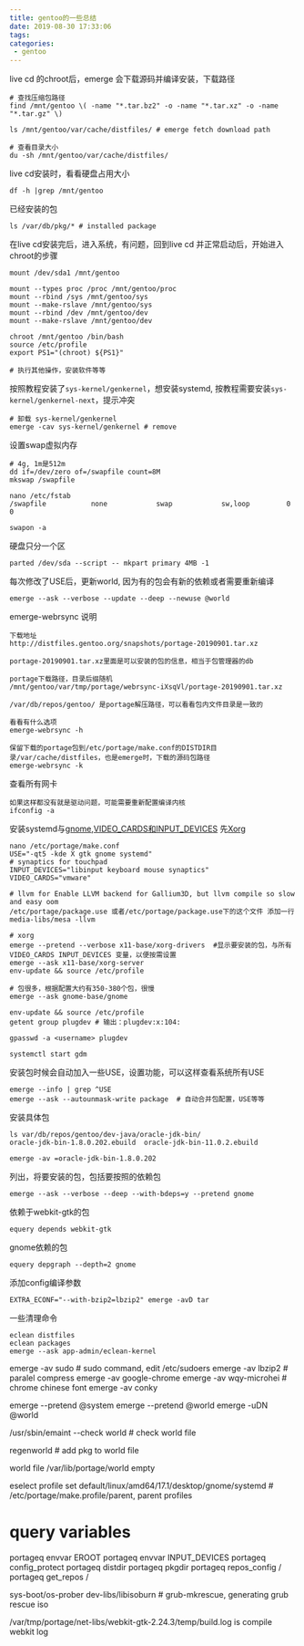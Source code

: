 ```yaml
---
title: gentoo的一些总结
date: 2019-08-30 17:33:06
tags:
categories:
 - gentoo
---
```


live cd 的chroot后，emerge 会下载源码并编译安装，下载路径
```
# 查找压缩包路径
find /mnt/gentoo \( -name "*.tar.bz2" -o -name "*.tar.xz" -o -name "*.tar.gz" \)

ls /mnt/gentoo/var/cache/distfiles/ # emerge fetch download path

# 查看目录大小
du -sh /mnt/gentoo/var/cache/distfiles/
```

live cd安装时，看看硬盘占用大小
```
df -h |grep /mnt/gentoo
```
已经安装的包
```
ls /var/db/pkg/* # installed package
```

在live cd安装完后，进入系统，有问题，回到live cd 并正常启动后，开始进入chroot的步骤
```
mount /dev/sda1 /mnt/gentoo

mount --types proc /proc /mnt/gentoo/proc
mount --rbind /sys /mnt/gentoo/sys
mount --make-rslave /mnt/gentoo/sys
mount --rbind /dev /mnt/gentoo/dev
mount --make-rslave /mnt/gentoo/dev

chroot /mnt/gentoo /bin/bash
source /etc/profile
export PS1="(chroot) ${PS1}"

# 执行其他操作，安装软件等等
```

按照教程安装了``sys-kernel/genkernel``，想安装systemd, 按教程需要安装``sys-kernel/genkernel-next``，提示冲突
```
# 卸载 sys-kernel/genkernel
emerge -cav sys-kernel/genkernel # remove
```

设置swap虚拟内存
```
# 4g, 1m是512m
dd if=/dev/zero of=/swapfile count=8M
mkswap /swapfile

nano /etc/fstab 
/swapfile	        none	        swap	        sw,loop	        0 0

swapon -a
```

硬盘只分一个区
```
parted /dev/sda --script -- mkpart primary 4MB -1
```

每次修改了USE后，更新world, 因为有的包会有新的依赖或者需要重新编译
```
emerge --ask --verbose --update --deep --newuse @world
```

emerge-webrsync 说明
```
下载地址
http://distfiles.gentoo.org/snapshots/portage-20190901.tar.xz

portage-20190901.tar.xz里面是可以安装的包的信息，相当于包管理器的db

portage下载路径，目录后缀随机
/mnt/gentoo/var/tmp/portage/webrsync-iXsqVl/portage-20190901.tar.xz

/var/db/repos/gentoo/ 是portage解压路径，可以看看包内文件目录是一致的

看看有什么选项
emerge-webrsync -h

保留下载的portage包到/etc/portage/make.conf的DISTDIR目录/var/cache/distfiles，也是emerge时，下载的源码包路径
emerge-webrsync -k
```

查看所有网卡
```
如果这样都没有就是驱动问题，可能需要重新配置编译内核
ifconfig -a
```

安装systemd与[gnome](https://wiki.gentoo.org/wiki/GNOME/Guide),[VIDEO_CARDS和INPUT_DEVICES](https://wiki.gentoo.org/wiki/Xorg/Guide#make.conf)
先[Xorg](https://wiki.gentoo.org/wiki/Xorg/Guide)
```
nano /etc/portage/make.conf
USE="-qt5 -kde X gtk gnome systemd"
# synaptics for touchpad
INPUT_DEVICES="libinput keyboard mouse synaptics"
VIDEO_CARDS="vmware"

# llvm for Enable LLVM backend for Gallium3D, but llvm compile so slow and easy oom
/etc/portage/package.use 或者/etc/portage/package.use下的这个文件 添加一行
media-libs/mesa -llvm

# xorg
emerge --pretend --verbose x11-base/xorg-drivers  #显示要安装的包，与所有VIDEO_CARDS INPUT_DEVICES 变量，以便按需设置
emerge --ask x11-base/xorg-server
env-update && source /etc/profile

# 包很多，根据配置大约有350-380个包，很慢
emerge --ask gnome-base/gnome

env-update && source /etc/profile
getent group plugdev # 输出：plugdev:x:104:

gpasswd -a <username> plugdev

systemctl start gdm
```

安装包时候会自动加入一些USE，设置功能，可以这样查看系统所有USE
```
emerge --info | grep ^USE
emerge --ask --autounmask-write package  # 自动合并包配置，USE等等
```

安装具体包
```
ls var/db/repos/gentoo/dev-java/oracle-jdk-bin/
oracle-jdk-bin-1.8.0.202.ebuild  oracle-jdk-bin-11.0.2.ebuild

emerge -av =oracle-jdk-bin-1.8.0.202
```

列出，将要安装的包，包括要按照的依赖包
```
emerge --ask --verbose --deep --with-bdeps=y --pretend gnome
```

依赖于webkit-gtk的包
```
equery depends webkit-gtk
```

gnome依赖的包
```
equery depgraph --depth=2 gnome
```
添加config编译参数
```
EXTRA_ECONF="--with-bzip2=lbzip2" emerge -avD tar
```

一些清理命令
```
eclean distfiles
eclean packages
emerge --ask app-admin/eclean-kernel
```


emerge -av sudo # sudo command, edit /etc/sudoers
emerge -av lbzip2 # paralel compress
emerge -av google-chrome
emerge -av wqy-microhei # chrome chinese font
emerge -av conky

emerge --pretend @system
emerge --pretend @world
emerge -uDN @world

/usr/sbin/emaint --check world  # check world file

regenworld # add pkg to world file

world file  /var/lib/portage/world empty

eselect profile set default/linux/amd64/17.1/desktop/gnome/systemd # /etc/portage/make.profile/parent, parent profiles

# query variables
portageq envvar EROOT
portageq envvar INPUT_DEVICES
portageq config_protect
portageq distdir
portageq pkgdir
portageq repos_config /
portageq get_repos /

sys-boot/os-prober
dev-libs/libisoburn # grub-mkrescue, generating grub rescue iso

/var/tmp/portage/net-libs/webkit-gtk-2.24.3/temp/build.log is compile webkit log
